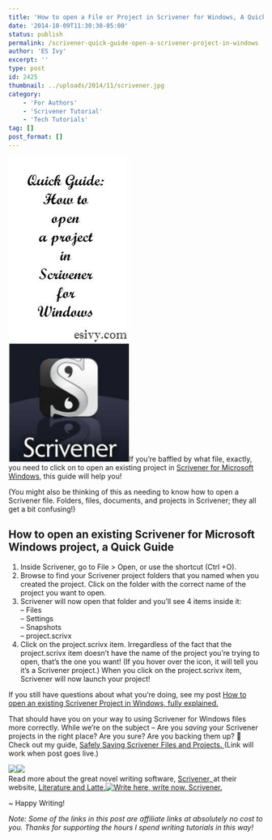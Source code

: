 ```yaml
---
title: 'How to open a File or Project in Scrivener for Windows, A Quick Guide'
date: '2014-10-09T11:30:30-05:00'
status: publish
permalink: /scrivener-quick-guide-open-a-scrivener-project-in-windows
author: 'ES Ivy'
excerpt: ''
type: post
id: 2425
thumbnail: ../uploads/2014/11/scrivener.jpg
category:
    - 'For Authors'
    - 'Scrivener Tutorial'
    - 'Tech Tutorials'
tag: []
post_format: []
---
```

![scrivener quick guide to open files](../uploads/2014/10/scriv-quick-open-238x602.jpg)If you’re baffled by what file, exactly, you need to click on to open an existing project in [Scrivener for Microsoft Windows,](http://www.amazon.com/gp/product/B0079KJB54/ref=as_li_qf_sp_asin_il_tl?ie=UTF8&camp=1789&creative=9325&creativeASIN=B0079KJB54&linkCode=as2&tag=esiv-20&linkId=C5TX4ZEFK5RLOVJO) this guide will help you!

(You might also be thinking of this as needing to know how to open a Scrivener file. Folders, files, documents, and projects in Scrivener; they all get a bit confusing!)

How to open an existing Scrivener for Microsoft Windows project, a Quick Guide
------------------------------------------------------------------------------

1. Inside Scrivener, go to File &gt; Open, or use the shortcut (Ctrl +O).
2. Browse to find your Scrivener project folders that you named when you created the project. Click on the folder with the correct name of the project you want to open.
3. Scrivener will now open that folder and you’ll see 4 items inside it:  
  – Files  
  – Settings  
  – Snapshots  
  – project.scrivx
4. Click on the project.scrivx item. Irregardless of the fact that the project.scrivx item doesn’t have the name of the project you’re trying to open, that’s the one you want! (If you hover over the icon, it will tell you it’s a Scrivener project.) When you click on the project.scrivx item, Scrivener will now launch your project!

If you still have questions about what you’re doing, see my post [How to open an existing Scrivener Project in Windows, fully explained.](http://192.168.1.34:4945/?p=2416)

That should have you on your way to using Scrivener for Windows files more correctly. While we’re on the subject – Are you *saving* your Scrivener projects in the right place? Are you sure? Are you backing them up? 🙂 Check out my guide, [Safely Saving Scrivener Files and Projects. ](http://192.168.1.34:4945/?p=2432)(Link will work when post goes live.)

[![](http://ws-na.amazon-adsystem.com/widgets/q?_encoding=UTF8&ASIN=B0079KJB54&Format=_SL250_&ID=AsinImage&MarketPlace=US&ServiceVersion=20070822&WS=1&tag=esiv-20)](http://www.amazon.com/gp/product/B0079KJB54/ref=as_li_tl?ie=UTF8&camp=1789&creative=9325&creativeASIN=B0079KJB54&linkCode=as2&tag=esiv-20&linkId=ZEGH5JY5M2H6PHYV)![](http://ir-na.amazon-adsystem.com/e/ir?t=esiv-20&l=as2&o=1&a=B0079KJB54)  
Read more about the great novel writing software, [Scrivener, ](http://www.amazon.com/gp/product/B0079KJB54/ref=as_li_qf_sp_asin_il_tl?ie=UTF8&camp=1789&creative=9325&creativeASIN=B0079KJB54&linkCode=as2&tag=esiv-20&linkId=C5TX4ZEFK5RLOVJO)at their website, [Literature and Latte.](http://www.literatureandlatte.com/scrivener.php "Scrivener")[![Write here, write now. Scrivener.](http://www.literatureandlatte.com/share_scrivener/WriteHereSmall.png)](http://www.literatureandlatte.com/scrivener.php)

~ Happy Writing!

*Note: Some of the links in this post are affiliate links at absolutely no cost to you. Thanks for supporting the hours I spend writing tutorials in this way!*